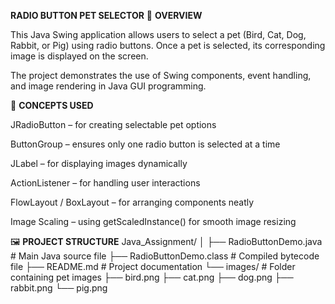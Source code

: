 **RADIO BUTTON PET SELECTOR**
📘 **OVERVIEW**

This Java Swing application allows users to select a pet (Bird, Cat, Dog, Rabbit, or Pig) using radio buttons.
Once a pet is selected, its corresponding image is displayed on the screen.

The project demonstrates the use of Swing components, event handling, and image rendering in Java GUI programming.

🧠 **CONCEPTS USED**

JRadioButton – for creating selectable pet options

ButtonGroup – ensures only one radio button is selected at a time

JLabel – for displaying images dynamically

ActionListener – for handling user interactions

FlowLayout / BoxLayout – for arranging components neatly

Image Scaling – using getScaledInstance() for smooth image resizing

🖼️ **PROJECT STRUCTURE**
Java_Assignment/
│
├── RadioButtonDemo.java        # Main Java source file
├── RadioButtonDemo.class       # Compiled bytecode file
├── README.md                   # Project documentation
└── images/                     # Folder containing pet images
    ├── bird.png
    ├── cat.png
    ├── dog.png
    ├── rabbit.png
    └── pig.png
